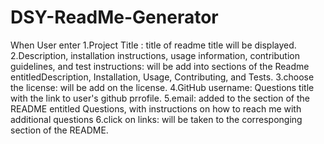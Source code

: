# DSY-ReadMe-Generator


When User enter 
1.Project Title : title of readme title will be displayed.
2.Description, installation instructions, usage information, contribution guidelines, and test instructions: will be add into sections of the Readme entitledDescription, Installation, Usage, Contributing, and Tests.
3.choose the license: will be add on the license.
4.GitHub username: Questions title with the link to user's github prrofile.
5.email: added to the section of the README entitled Questions, with instructions on how to reach me with additional questions
6.click on links: will be taken to the corresponging section of the README.


